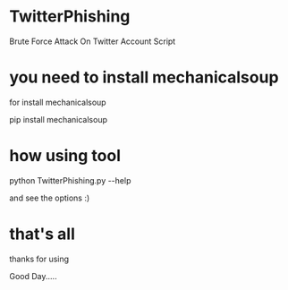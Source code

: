 # TwitterPhishing


Brute Force Attack On Twitter Account Script


# you need to install mechanicalsoup 

for install mechanicalsoup


pip install mechanicalsoup

# how using tool 

python TwitterPhishing.py --help 


and see the options :) 



# that's all 


thanks for using

Good Day.....



